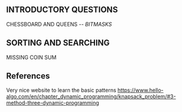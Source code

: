 ## INTRODUCTORY QUESTIONS ##
CHESSBOARD AND QUEENS -- *BITMASKS*

## SORTING AND SEARCHING ##
MISSING COIN SUM 


## References 
Very nice website to learn the basic patterns
https://www.hello-algo.com/en/chapter_dynamic_programming/knapsack_problem/#3-method-three-dynamic-programming 